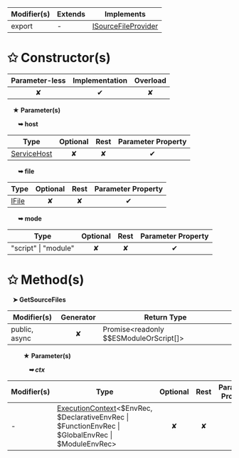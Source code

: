 | Modifier(s)                            | Extends                      | Implements                                    |
|----------------------------------------|------------------------------|-----------------------------------------------|
| export | - | [ISourceFileProvider](/aot/vm/variable/agent/isourcefileprovider.md) |

# &#10025; Constructor(s)

| Parameter-less                         | Implementation                          | Overload                          |
|:--------------------------------------:|:---------------------------------------:|:---------------------------------:|
| ✘ | ✔ | ✘ |

&nbsp;&nbsp; **&#9733; Parameter(s)**

&nbsp;&nbsp;&nbsp;&nbsp;&nbsp; **&#10149; host**

| Type                        | Optional                           | Rest                          | Parameter Property                          |
|-----------------------------|:----------------------------------:|:-----------------------------:|:-------------------------------------------:|
| [ServiceHost](/aot/class/service-host/servicehost.md) | ✘  | ✘ | ✔ |

&nbsp;&nbsp;&nbsp;&nbsp;&nbsp; **&#10149; file**

| Type                        | Optional                           | Rest                          | Parameter Property                          |
|-----------------------------|:----------------------------------:|:-----------------------------:|:-------------------------------------------:|
| [IFile](/aot/system/interface/interfaces/ifile.md) | ✘  | ✘ | ✔ |

&nbsp;&nbsp;&nbsp;&nbsp;&nbsp; **&#10149; mode**

| Type                        | Optional                           | Rest                          | Parameter Property                          |
|-----------------------------|:----------------------------------:|:-----------------------------:|:-------------------------------------------:|
| "script" &#124; "module" | ✘  | ✘ | ✔ |

# &#10025; Method(s)

&nbsp;&nbsp; **&#10148; GetSourceFiles**

| Modifier(s)                              | Generator                          | Return Type                       |
|------------------------------------------|:----------------------------------:|-----------------------------------|
| public, async | ✘ | Promise&lt;readonly $$ESModuleOrScript[]&gt; |

&nbsp;&nbsp;&nbsp;&nbsp;&nbsp;&nbsp;&nbsp;&nbsp; **&#9733; Parameter(s)**

&nbsp;&nbsp;&nbsp;&nbsp;&nbsp;&nbsp;&nbsp;&nbsp;&nbsp;&nbsp;&nbsp; _**&#10149; ctx**_

| Modifier(s)                              | Type                        | Optional                           | Rest                          | Parameter Property                          |
|------------------------------------------|-----------------------------|:----------------------------------:|:-----------------------------:|:-------------------------------------------:|
| - | [ExecutionContext](/aot/vm/class/realm/executioncontext.md)&lt;$EnvRec, $DeclarativeEnvRec &#124; $FunctionEnvRec &#124; $GlobalEnvRec &#124; $ModuleEnvRec&gt; | ✘  | ✘ | ✘ |